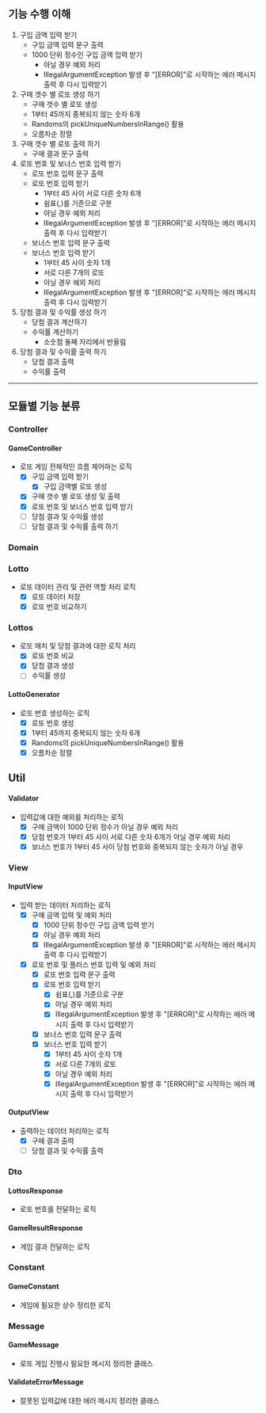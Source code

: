 ## 기능 수행 이해
1. 구입 금액 입력 받기
   - 구입 금액 입력 문구 출력
   - 1000 단위 정수인 구입 금액 입력 받기
     - 아닐 경우 예외 처리
     - IllegalArgumentException 발생 후 "[ERROR]"로 시작하는 에러 메시지 출력 후 다시 입력받기
2. 구매 갯수 별 로또 생성 하기
   - 구매 갯수 별 로또 생성
   - 1부터 45까지 중복되지 않는 숫자 6개
   - Randoms의 pickUniqueNumbersInRange() 활용
   - 오름차순 정렬
3. 구매 갯수 별 로또 출력 하기
   - 구매 결과 문구 출력
4. 로또 번호 및 보너스 번호 입력 받기
    - 로또 번호 입력 문구 출력
    - 로또 번호 입력 받기
      - 1부터 45 사이 서로 다른 숫자 6개
      - 쉼표(,)를 기준으로 구분
      - 아닐 경우 예외 처리
      - IllegalArgumentException 발생 후 "[ERROR]"로 시작하는 에러 메시지 출력 후 다시 입력받기
    - 보너스 번호 입력 문구 출력
    - 보너스 번호 입력 받기
      - 1부터 45 사이 숫자 1개
      - 서로 다른 7개의 로또
      - 아닐 경우 예외 처리
      - IllegalArgumentException 발생 후 "[ERROR]"로 시작하는 에러 메시지 출력 후 다시 입력받기
5. 당첨 결과 및 수익률 생성 하기
   - 당첨 결과 계산하기
   - 수익률 계산하기
     - 소숫점 둘째 자리에서 반올림
6. 당첨 결과 및 수익률 출력 하기
   - 당첨 결과 출력
   - 수익률 출력
--- 
## 모듈별 기능 분류
### Controller
#### GameController
- 로또 게임 전체적인 흐름 제어하는 로직
   - [x] 구입 금액 입력 받기
     - [x] 구입 금액별 로또 생성
   - [x] 구매 갯수 별 로또 생성 및 출력
   - [x] 로또 번호 및 보너스 번호 입력 받기
   - [ ] 당첨 결과 및 수익률 생성 
   - [ ] 당첨 결과 및 수익률 출력 하기
  
### Domain
### Lotto
- 로또 데이터 관리 및 관련 역할 처리 로직
  - [x] 로또 데이터 저장
  - [x] 로또 번호 비교하기
### Lottos
- 로또 매치 및 당첨 결과에 대한 로직 처리
  - [x] 로또 번호 비교
  - [x] 당첨 결과 생성
  - [ ] 수익률 생성
#### LottoGenerator
- 로또 번호 생성하는 로직
  - [x] 로또 번호 생성
  - [x] 1부터 45까지 중복되지 않는 숫자 6개
  - [x] Randoms의 pickUniqueNumbersInRange() 활용
  - [x] 오름차순 정렬

## Util
#### Validator
- 입력값에 대한 예외를 처리하는 로직
  - [x] 구매 금액이 1000 단위 정수가 아닐 경우 예외 처리 
  - [x] 당첨 번호가 1부터 45 사이 서로 다른 숫자 6개가 아닐 경우 예외 처리
  - [x] 보너스 번호가 1부터 45 사이 당첨 번호와 중복되지 않는 숫자가 아닐 경우
  
### View
#### InputView
- 입력 받는 데이터 처리하는 로직
  - [x] 구매 금액 입력 및 예외 처리
    - [x] 1000 단위 정수인 구입 금액 입력 받기
    - [x] 아닐 경우 예외 처리
    - [x] IllegalArgumentException 발생 후 "[ERROR]"로 시작하는 에러 메시지 출력 후 다시 입력받기
  - [x] 로또 번호 및 플러스 번호 입력 및 예외 처리
    - [x] 로또 번호 입력 문구 출력
    - [x] 로또 번호 입력 받기
        - [x] 쉼표(,)를 기준으로 구분
        - [x] 아닐 경우 예외 처리
        - [x] IllegalArgumentException 발생 후 "[ERROR]"로 시작하는 에러 메시지 출력 후 다시 입력받기
    - [x] 보너스 번호 입력 문구 출력
    - [x] 보너스 번호 입력 받기
        - [x] 1부터 45 사이 숫자 1개
        - [x] 서로 다른 7개의 로또
        - [x] 아닐 경우 예외 처리
        - [x] IllegalArgumentException 발생 후 "[ERROR]"로 시작하는 에러 메시지 출력 후 다시 입력받기
#### OutputView
- 출력하는 데이터 처리하는 로직
  - [x] 구매 결과 출력
  - [ ] 당첨 결과 및 수익률 출력
  
### Dto
#### LottosResponse
- 로또 번호를 전달하는 로직
#### GameResultResponse
- 게임 결과 전달하는 로직

### Constant
#### GameConstant
- 게임에 필요한 상수 정리한 로직

### Message
#### GameMessage
- 로또 게임 진행시 필요한 메시지 정리한 클래스
#### ValidateErrorMessage
- 잘못된 입력값에 대한 에러 메시지 정리한 클래스 